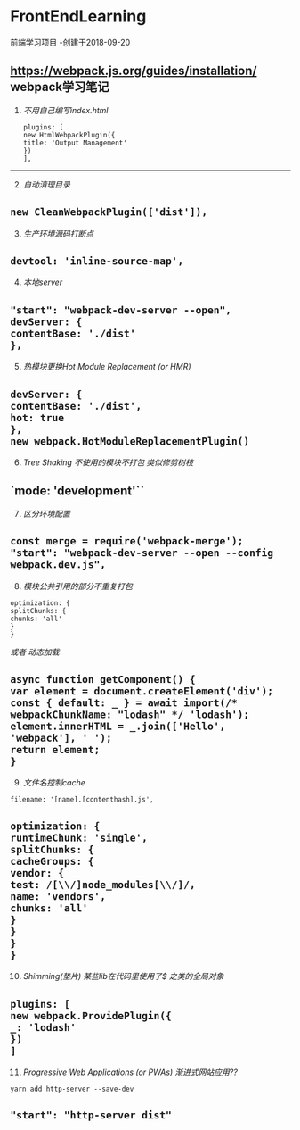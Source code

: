 # FrontEndLearning
前端学习项目
-创建于2018-09-20

https://webpack.js.org/guides/installation/ webpack学习笔记
---
1. *不用自己编写index.html*

   `plugins: [`  
     `new HtmlWebpackPlugin({`  
       `title: 'Output Management'`  
     `})`  
   `],`  
---
2. *自动清理目录*

 `new CleanWebpackPlugin(['dist']),`  
---
3. *生产环境源码打断点*

 `devtool: 'inline-source-map',`  
---
4. *本地server*

 `"start": "webpack-dev-server --open",`  
 `devServer: {`  
    `contentBase: './dist'`  
 `},`  
---
5. *热模块更换Hot Module Replacement (or HMR)*

`devServer: {`  
    `contentBase: './dist',`  
     `hot: true`  
    `},`  
`new webpack.HotModuleReplacementPlugin()`  
---
6. *Tree Shaking 不使用的模块不打包 类似修剪树枝*

 `mode: 'development'``
---
7. *区分环境配置*

 `const merge = require('webpack-merge');`  
 `"start": "webpack-dev-server --open --config webpack.dev.js",`  
---
8. *模块公共引用的部分不重复打包*

 `optimization: {`  
     `splitChunks: {`  
       `chunks: 'all'`  
     `}`  
   `}`  

   *或者 动态加载*

`async function getComponent() {`  
   `var element = document.createElement('div');`  
   `const { default: _ } = await import(/* webpackChunkName: "lodash" */ 'lodash');`  
   `element.innerHTML = _.join(['Hello', 'webpack'], ' ');`  
   `return element;`  
`}`  
---
9. *文件名控制cache*

`filename: '[name].[contenthash].js',`  
  
`optimization: {`  
     `runtimeChunk: 'single',`  
     `splitChunks: {`  
       `cacheGroups: {`  
         `vendor: {`  
           `test: /[\\/]node_modules[\\/]/,`  
           `name: 'vendors',`  
           `chunks: 'all'`  
         `}`  
       `}`  
     `}`  
    `}`  
---
10. *Shimming(垫片) 某些lib在代码里使用了$ 之类的全局对象*

`plugins: [`  
    `new webpack.ProvidePlugin({`  
       `_: 'lodash'`  
     `})`  
   `]`  
---
11. *Progressive Web Applications (or PWAs) 渐进式网站应用??*


`yarn add http-server --save-dev`  

`"start": "http-server dist"`  
---